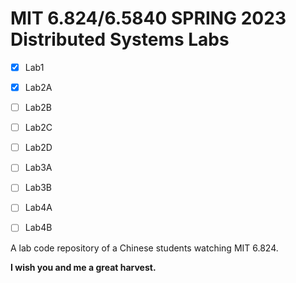 # MIT 6.824/6.5840 SPRING 2023 Distributed Systems Labs

- [x] Lab1
- [x] Lab2A
- [ ] Lab2B
- [ ] Lab2C
- [ ] Lab2D
- [ ] Lab3A
- [ ] Lab3B
- [ ] Lab4A
- [ ] Lab4B



A lab code repository of a Chinese students watching MIT 6.824.



**I wish you and me a great harvest.**